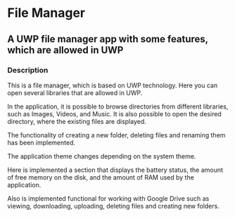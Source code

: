 # File Manager
<h2>A UWP file manager app with some features, which are allowed in UWP</h2>
<h3>Description</h3>
<p>This is a file manager, which is based on UWP technology. Here you can open several libraries that are allowed in UWP.</p>
<p>In the application, it is possible to browse directories from different libraries, such as Images, Videos, and Music. It is also possible to open the desired directory, where the existing files are displayed.</p>
<p>The functionality of creating a new folder, deleting files and renaming them has been implemented.</p>
<p>The application theme changes depending on the system theme.</p>
<p>Here is implemented a section that displays the battery status, the amount of free memory on the disk, and the amount of RAM used by the application.</p>
<p>Also is implemented functional for working with Google Drive such as viewing, downloading, uploading, deleting files and creating new folders.</p>
